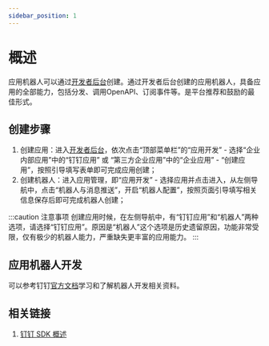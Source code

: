 ```yaml
---
sidebar_position: 1
---
```


# 概述

应用机器人可以通过[开发者后台](https://open.dingtalk.com)创建。通过开发者后台创建的应用机器人，具备应用的全部能力，包括分发、调用OpenAPI、订阅事件等。是平台推荐和鼓励的最佳形式。

## 创建步骤

1. 创建应用：进入[开发者后台](https://open.dingtalk.com)，依次点击“顶部菜单栏”的“应用开发” - 选择“企业内部应用”中的“钉钉应用” 或 “第三方企业应用”中的“企业应用” - “创建应用”，按照引导填写表单即可完成应用创建；
2. 创建机器人：进入应用管理，即“应用开发” - 选择应用并点击进入，从左侧导航中，点击“机器人与消息推送”，开启“机器人配置”，按照页面引导填写相关信息保存后即可完成机器人创建；

:::caution 注意事项
创建应用时候，在左侧导航中，有“钉钉应用”和“机器人”两种选项，请选择“钉钉应用”。原因是“机器人”这个选项是历史遗留原因，功能非常受限，仅有极少的机器人能力，严重缺失更丰富的应用能力。
:::

## 应用机器人开发

可以参考钉钉[官方文档](https://open.dingtalk.com/document/orgapp/robot-overview)学习和了解机器人开发相关资料。

## 相关链接

1. [钉钉 SDK 概述](http://localhost:3000/developerpedia/docs/develop/sdk/overview)